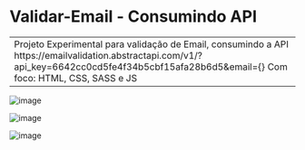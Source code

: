 # Validar-Email - Consumindo API 

<table>
<tr>
<td>
	Projeto Experimental para validação de Email, consumindo a API  https://emailvalidation.abstractapi.com/v1/?api_key=6642cc0cd5fe4f34b5cbf15afa28b6d5&email={}
	Com foco: HTML, CSS, SASS e JS

</td>
</tr>
</table>

![image](https://user-images.githubusercontent.com/123768685/221693753-99567412-f587-4d70-8b64-e244a1f2ad5e.png)

![image](https://user-images.githubusercontent.com/123768685/221693923-4f7d0e60-a065-4521-a107-4549294d1b42.png)

![image](https://user-images.githubusercontent.com/123768685/221694031-a51d89ef-917f-40aa-8211-a83070241ca7.png)

